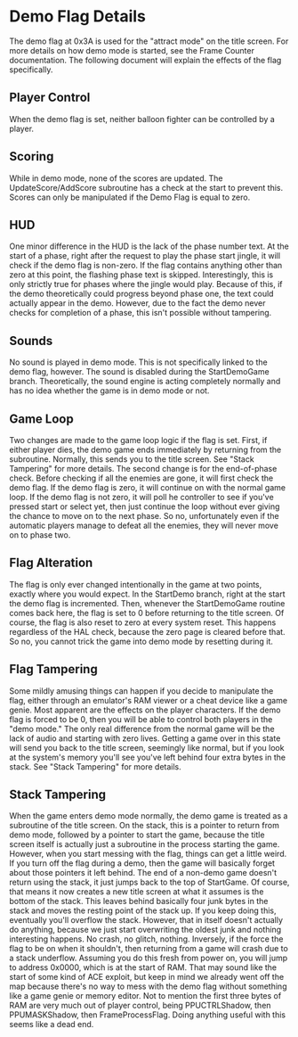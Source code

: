 # Demo Flag Details
The demo flag at 0x3A is used for the "attract mode" on the title screen. For more details on how demo mode is started, see the Frame Counter documentation. The following document will explain the effects of the flag specifically.

## Player Control
When the demo flag is set, neither balloon fighter can be controlled by a player. 

## Scoring
While in demo mode, none of the scores are updated. The UpdateScore/AddScore subroutine has a check at the start to prevent this. Scores can only be manipulated if the Demo Flag is equal to zero.

## HUD
One minor difference in the HUD is the lack of the phase number text. At the start of a phase, right after the request to play the phase start jingle, it will check if the demo flag is non-zero. If the flag contains anything other than zero at this point, the flashing phase text is skipped.
Interestingly, this is only strictly true for phases where the jingle would play. Because of this, if the demo theoretically could progress beyond phase one, the text could actually appear in the demo. However, due to the fact the demo never checks for completion of a phase, this isn't possible without tampering.

## Sounds
No sound is played in demo mode. This is not specifically linked to the demo flag, however. The sound is disabled during the StartDemoGame branch. Theoretically, the sound engine is acting completely normally and has no idea whether the game is in demo mode or not.

## Game Loop
Two changes are made to the game loop logic if the flag is set. First, if either player dies, the demo game ends immediately by returning from the subroutine. Normally, this sends you to the title screen. See "Stack Tampering" for more details.
The second change is for the end-of-phase check. Before checking if all the enemies are gone, it will first check the demo flag. If the demo flag is zero, it will continue on with the normal game loop. If the demo flag is not zero, it will poll he controller to see if you've pressed start or select yet, then just continue the loop without ever giving the chance to move on to the next phase. So no, unfortunately even if the automatic players manage to defeat all the enemies, they will never move on to phase two.

## Flag Alteration
The flag is only ever changed intentionally in the game at two points, exactly where you would expect. In the StartDemo branch, right at the start the demo flag is incremented. Then, whenever the StartDemoGame routine comes back here, the flag is set to 0 before returning to the title screen.
Of course, the flag is also reset to zero at every system reset. This happens regardless of the HAL check, because the zero page is cleared before that. So no, you cannot trick the game into demo mode by resetting during it.

## Flag Tampering
Some mildly amusing things can happen if you decide to manipulate the flag, either through an emulator's RAM viewer or a cheat device like a game genie. Most apparent are the effects on the player characters.
If the demo flag is forced to be 0, then you will be able to control both players in the "demo mode." The only real difference from the normal game will be the lack of audio and starting with zero lives. Getting a game over in this state will send you back to the title screen, seemingly like normal, but if you look at the system's memory you'll see you've left behind four extra bytes in the stack. See "Stack Tampering" for more details.

## Stack Tampering
When the game enters demo mode normally, the demo game is treated as a subroutine of the title screen. On the stack, this is a pointer to return from demo mode, followed by a pointer to start the game, because the title screen itself is actually just a subroutine in the process starting the game.
However, when you start messing with the flag, things can get a little weird. If you turn off the flag during a demo, then the game will basically forget about those pointers it left behind. The end of a non-demo game doesn't return using the stack, it just jumps back to the top of StartGame. Of course, that means it now creates a new title screen at what it assumes is the bottom of the stack. This leaves behind basically four junk bytes in the stack and moves the resting point of the stack up.
If you keep doing this, eventually you'll overflow the stack. However, that in itself doesn't actually do anything, because we just start overwriting the oldest junk and nothing interesting happens. No crash, no glitch, nothing.
Inversely, if the force the flag to be on when it shouldn't, then returning from a game will crash due to a stack underflow. Assuming you do this fresh from power on, you will jump to address 0x0000, which is at the start of RAM. That may sound like the start of some kind of ACE exploit, but keep in mind we already went off the map because there's no way to mess with the demo flag without something like a game genie or memory editor. Not to mention the first three bytes of RAM are very much out of player control, being PPUCTRLShadow, then PPUMASKShadow, then FrameProcessFlag. Doing anything useful with this seems like a dead end.